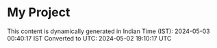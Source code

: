 # My Project

This content is dynamically generated in Indian Time (IST): 2024-05-03 00:40:17 IST
Converted to UTC: 2024-05-02 19:10:17 UTC
